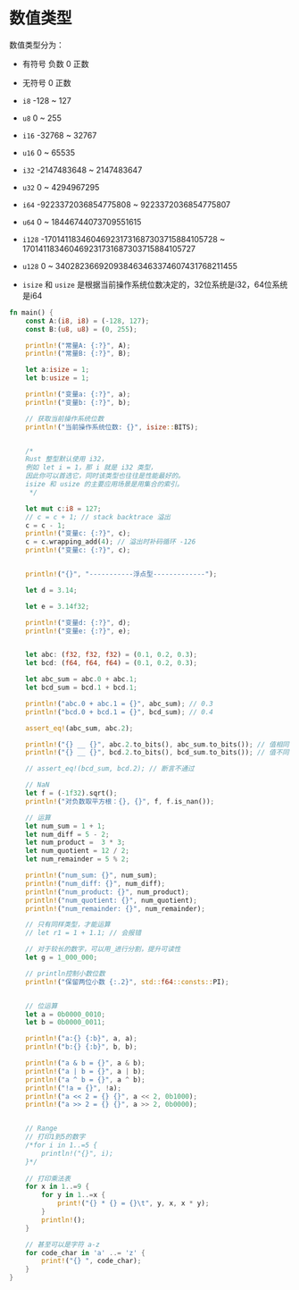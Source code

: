 # 数值类型
数值类型分为：
- 有符号 负数 0 正数
- 无符号 0 正数

- `i8` -128 ~ 127
- `u8` 0 ~ 255
- `i16` -32768 ~ 32767
- `u16` 0 ~ 65535
- `i32` -2147483648 ~ 2147483647
- `u32` 0 ~ 4294967295
- `i64` -9223372036854775808 ~ 9223372036854775807
- `u64` 0 ~ 18446744073709551615
- `i128` -170141183460469231731687303715884105728 ~ 170141183460469231731687303715884105727
- `u128` 0 ~ 340282366920938463463374607431768211455
- `isize` 和 `usize` 是根据当前操作系统位数决定的，32位系统是i32，64位系统是i64


```rust
fn main() {
    const A:(i8, i8) = (-128, 127);
    const B:(u8, u8) = (0, 255);

    println!("常量A: {:?}", A);
    println!("常量B: {:?}", B);

    let a:isize = 1;
    let b:usize = 1;

    println!("变量a: {:?}", a);
    println!("变量b: {:?}", b);

    // 获取当前操作系统位数
    println!("当前操作系统位数: {}", isize::BITS);


    /* 
    Rust 整型默认使用 i32，
    例如 let i = 1，那 i 就是 i32 类型，
    因此你可以首选它，同时该类型也往往是性能最好的。
    isize 和 usize 的主要应用场景是用集合的索引。
     */

    let mut c:i8 = 127;
    // c = c + 1; // stack backtrace 溢出
    c = c - 1;
    println!("变量c: {:?}", c);
    c = c.wrapping_add(4); // 溢出时补码循环 -126
    println!("变量c: {:?}", c);


    println!("{}", "-----------浮点型-------------");

    let d = 3.14;

    let e = 3.14f32;

    println!("变量d: {:?}", d);
    println!("变量e: {:?}", e);


    let abc: (f32, f32, f32) = (0.1, 0.2, 0.3);
    let bcd: (f64, f64, f64) = (0.1, 0.2, 0.3);

    let abc_sum = abc.0 + abc.1;
    let bcd_sum = bcd.1 + bcd.1;

    println!("abc.0 + abc.1 = {}", abc_sum); // 0.3
    println!("bcd.0 + bcd.1 = {}", bcd_sum); // 0.4

    assert_eq!(abc_sum, abc.2);

    println!("{} __ {}", abc.2.to_bits(), abc_sum.to_bits()); // 值相同
    println!("{} __ {}", bcd.2.to_bits(), bcd_sum.to_bits()); // 值不同

    // assert_eq!(bcd_sum, bcd.2); // 断言不通过

    // NaN
    let f = (-1f32).sqrt();
    println!("对负数取平方根：{}, {}", f, f.is_nan());

    // 运算
    let num_sum = 1 + 1;
    let num_diff = 5 - 2;
    let num_product =  3 * 3;
    let num_quotient = 12 / 2;
    let num_remainder = 5 % 2;

    println!("num_sum: {}", num_sum);
    println!("num_diff: {}", num_diff);
    println!("num_product: {}", num_product);
    println!("num_quotient: {}", num_quotient);
    println!("num_remainder: {}", num_remainder);

    // 只有同样类型，才能运算
    // let r1 = 1 + 1.1; // 会报错

    // 对于较长的数字，可以用_进行分割，提升可读性
    let g = 1_000_000;

    // println控制小数位数
    println!("保留两位小数 {:.2}", std::f64::consts::PI);


    // 位运算
    let a = 0b0000_0010;
    let b = 0b0000_0011;

    println!("a:{} {:b}", a, a);
    println!("b:{} {:b}", b, b);

    println!("a & b = {}", a & b);
    println!("a | b = {}", a | b);
    println!("a ^ b = {}", a ^ b);
    println!("!a = {}", !a);
    println!("a << 2 = {} {}", a << 2, 0b1000);
    println!("a >> 2 = {} {}", a >> 2, 0b0000);


    // Range
    // 打印1到5的数字
    /*for i in 1..=5 {
        println!("{}", i);
    }*/
    
    // 打印乘法表
    for x in 1..=9 {
        for y in 1..=x {
            print!("{} * {} = {}\t", y, x, x * y);
        }
        println!();
    }

    // 甚至可以是字符 a-z
    for code_char in 'a' ..= 'z' {
        print!("{} ", code_char);
    }
}
```

